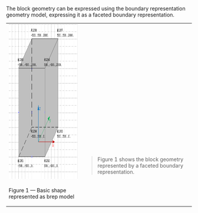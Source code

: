 ﻿The block geometry can be expressed using the boundary representation geometry model, expressing it as a faceted boundary representation.

<table summary="b-rep types">
 <tr>
  <td>
   <img src="../../../../figures/examples/basic_shape_brep-1.png" width="420" height="420" alt="basic_shape_brep-1.png 17,1 KB">
  </td>
  <td style=" vertical-align:bottom;">
   <blockquote>
    Figure 1 shows the block geometry represented by a faceted boundary representation.
   </blockquote>
  </td>
 </tr>
 <tr style="height:20px;">
  <td style=" vertical-align:bottom;">
   <p class="figure">Figure 1 &mdash; Basic shape represented as brep model</p>
  </td>
  <td>&nbsp;
  </td>
 </tr>
</table>